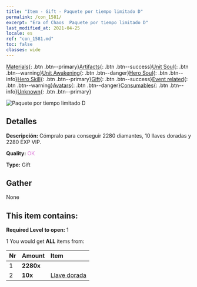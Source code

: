 ```yaml
---
title: "Item - Gift - Paquete por tiempo limitado D"
permalink: /con_1581/
excerpt: "Era of Chaos  Paquete por tiempo limitado D"
last_modified_at: 2021-04-25
locale: es
ref: "con_1581.md"
toc: false
classes: wide
---
```

 [Materials](/ItemsES/){: .btn .btn--primary}[Artifacts](/ItemsES/Artifacts/){: .btn .btn--success}[Unit Soul](/ItemsES/UnitSoul/){: .btn .btn--warning}[Unit Awakening](/ItemsES/UnitAwakening/){: .btn .btn--danger}[Hero Soul](/ItemsES/HeroSoul/){: .btn .btn--info}[Hero Skill](/ItemsES/HeroSkill/){: .btn .btn--primary}[Gift](/ItemsES/Gift/){: .btn .btn--success}[Event related](/ItemsES/Events/){: .btn .btn--warning}[Avatars](/ItemsES/Avatars/){: .btn .btn--danger}[Consumables](/ItemsES/Consumables/){: .btn .btn--info}[Unknown](/ItemsES/Unknown/){: .btn .btn--primary}

 ![Paquete por tiempo limitado D](/images/t/i_907197.png)

## Detalles
 **Descripción:** Cómpralo para conseguir 2280 diamantes, 10 llaves doradas y 2280 EXP VIP.

 **Quality:** <span style="color: #DA70D6">OK</span>

 **Type:** Gift

## Gather

  None

## This item contains:

 **Required Level to open:** 1

 1 You would get **ALL** items  from:

  | Nr | Amount |     Item    |
  |:---|:-------|:------------|
  | 1 |  **2280x** | <i class="fas fa-gem"/> |  | 
  | 2 |  **10x** | [Llave dorada](/ItemsES/con_783/) |  | 
